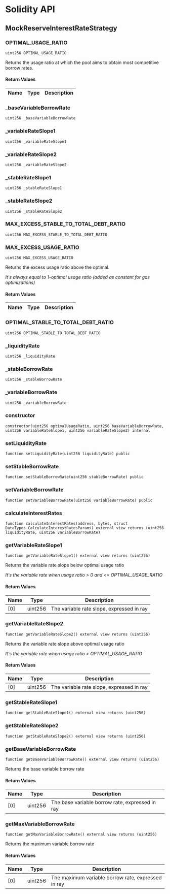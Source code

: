 # Solidity API

## MockReserveInterestRateStrategy

### OPTIMAL_USAGE_RATIO

```solidity
uint256 OPTIMAL_USAGE_RATIO
```

Returns the usage ratio at which the pool aims to obtain most competitive borrow rates.

#### Return Values

| Name | Type | Description |
| ---- | ---- | ----------- |

### _baseVariableBorrowRate

```solidity
uint256 _baseVariableBorrowRate
```

### _variableRateSlope1

```solidity
uint256 _variableRateSlope1
```

### _variableRateSlope2

```solidity
uint256 _variableRateSlope2
```

### _stableRateSlope1

```solidity
uint256 _stableRateSlope1
```

### _stableRateSlope2

```solidity
uint256 _stableRateSlope2
```

### MAX_EXCESS_STABLE_TO_TOTAL_DEBT_RATIO

```solidity
uint256 MAX_EXCESS_STABLE_TO_TOTAL_DEBT_RATIO
```

### MAX_EXCESS_USAGE_RATIO

```solidity
uint256 MAX_EXCESS_USAGE_RATIO
```

Returns the excess usage ratio above the optimal.

_It's always equal to 1-optimal usage ratio (added as constant for gas optimizations)_

#### Return Values

| Name | Type | Description |
| ---- | ---- | ----------- |

### OPTIMAL_STABLE_TO_TOTAL_DEBT_RATIO

```solidity
uint256 OPTIMAL_STABLE_TO_TOTAL_DEBT_RATIO
```

### _liquidityRate

```solidity
uint256 _liquidityRate
```

### _stableBorrowRate

```solidity
uint256 _stableBorrowRate
```

### _variableBorrowRate

```solidity
uint256 _variableBorrowRate
```

### constructor

```solidity
constructor(uint256 optimalUsageRatio, uint256 baseVariableBorrowRate, uint256 variableRateSlope1, uint256 variableRateSlope2) internal
```

### setLiquidityRate

```solidity
function setLiquidityRate(uint256 liquidityRate) public
```

### setStableBorrowRate

```solidity
function setStableBorrowRate(uint256 stableBorrowRate) public
```

### setVariableBorrowRate

```solidity
function setVariableBorrowRate(uint256 variableBorrowRate) public
```

### calculateInterestRates

```solidity
function calculateInterestRates(address, bytes, struct DataTypes.CalculateInterestRatesParams) external view returns (uint256 liquidityRate, uint256 variableBorrowRate)
```

### getVariableRateSlope1

```solidity
function getVariableRateSlope1() external view returns (uint256)
```

Returns the variable rate slope below optimal usage ratio

_It's the variable rate when usage ratio > 0 and <= OPTIMAL_USAGE_RATIO_

#### Return Values

| Name | Type | Description |
| ---- | ---- | ----------- |
| [0] | uint256 | The variable rate slope, expressed in ray |

### getVariableRateSlope2

```solidity
function getVariableRateSlope2() external view returns (uint256)
```

Returns the variable rate slope above optimal usage ratio

_It's the variable rate when usage ratio > OPTIMAL_USAGE_RATIO_

#### Return Values

| Name | Type | Description |
| ---- | ---- | ----------- |
| [0] | uint256 | The variable rate slope, expressed in ray |

### getStableRateSlope1

```solidity
function getStableRateSlope1() external view returns (uint256)
```

### getStableRateSlope2

```solidity
function getStableRateSlope2() external view returns (uint256)
```

### getBaseVariableBorrowRate

```solidity
function getBaseVariableBorrowRate() external view returns (uint256)
```

Returns the base variable borrow rate

#### Return Values

| Name | Type | Description |
| ---- | ---- | ----------- |
| [0] | uint256 | The base variable borrow rate, expressed in ray |

### getMaxVariableBorrowRate

```solidity
function getMaxVariableBorrowRate() external view returns (uint256)
```

Returns the maximum variable borrow rate

#### Return Values

| Name | Type | Description |
| ---- | ---- | ----------- |
| [0] | uint256 | The maximum variable borrow rate, expressed in ray |

